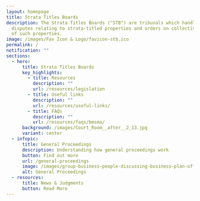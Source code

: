 ```yaml
---
layout: homepage
title: Strata Titles Boards
description: The Strata Titles Boards ("STB") are tribunals which handle
  disputes relating to strata-titled properties and orders on collective sales
  of such properties.
image: /images/Fav Icon & Logo/favicon-stb.ico
permalink: /
notification: ""
sections:
  - hero:
      title: Strata Titles Boards
      key_highlights:
        - title: Resources
          description: ""
          url: /resources/legislation
        - title: Useful links
          description: ""
          url: /resources/useful-links/
        - title: FAQs
          description: ""
          url: /resources/faqs/bmsma/
      background: /images/Court_Room__after__2_13.jpg
      variant: center
  - infopic:
      title: General Proceedings
      description: Understanding how general proceedings work
      button: Find out more
      url: /general-proceedings
      image: /images/group-business-people-discussing-business-plan-office.jpg
      alt: General Proceedings
  - resources:
      title: News & Judgments
      button: Read More
---
```

